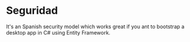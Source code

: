 Seguridad
=========

It's an Spanish security model which works great if you ant to bootstrap a desktop app in C# using Entity Framework.

